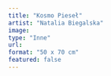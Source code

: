 ```yaml
---
title: "Kosmo Pieseł"
artist: "Natalia Biegalska"
image:
type: "Inne"
url:
format: "50 x 70 cm"
featured: false
---
```


